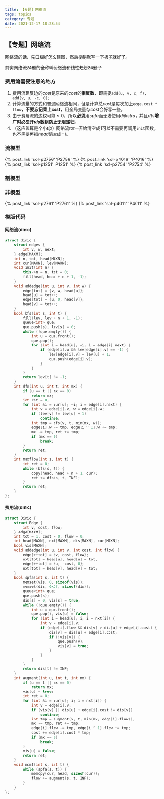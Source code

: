 ```yaml
---
title: 【专题】网络流
tags: topics
category: 专题
date: 2021-12-17 18:28:54
---
```


## 【专题】网络流

网络流的话，先口糊好怎么建图，然后~~复制~~默写一下板子就好了。

~~其实网络流24题的全称叫网络流和线性规划24题？~~


### 费用流需要注意的地方

1. 费用流建反边的$cost$是原来的$cost$的**相反数**，即需要`add(u, v, c, f), add(v, u, -c, 0);`
2. 计算流量的方式和普通网络流相同，但是计算总$cost$是每次加上`edge.cost * flow`，**不要忘记乘上$cost$**，用全局变量存$cost$会好写一些。
3. 由于费用流的边权可能$\le 0$，所以**必须**用$spfa$而无法使用$dijkstra$，并且$dfs$**增广时必须开$vis$数组防止无限递归**。
4. （这应该算是个小$tip$）网络流$tot$一开始清空成$1$可以不需要再调用`init`函数，也不需要再把$head$清空成$-1$。

### 流模型
{% post_link 'sol-p2756' 'P2756' %}
{% post_link 'sol-p4016' 'P4016' %}
{% post_link 'sol-p1251' 'P1251' %}
{% post_link 'sol-p2754' 'P2754' %}

### 割模型

### 非模型
{% post_link 'sol-p2761' 'P2761' %}
{% post_link 'sol-p4011' 'P4011' %}

### 模版代码

#### 网络流(dinic)

```cpp
struct dinic {
    struct edges {
        int v, w, next;
    } edge[MAXM];
    int n, tot, head[MAXN];
    int cur[MAXN], lev[MAXN];
    void init(int n) {
        this->n = n, tot = 0;
        fill(head, head + n + 1, -1);
    }
    void addedge(int u, int v, int w) {
        edge[tot] = {v, w, head[u]};
        head[u] = tot++;
        edge[tot] = {u, 0, head[v]};
        head[v] = tot++;
    }
    bool bfs(int s, int t) {
        fill(lev, lev + n + 1, -1);
        queue<int> que;
        que.push(s), lev[s] = 0;
        while (!que.empty()) {
            int u = que.front();
            que.pop();
            for (int i = head[u]; ~i; i = edge[i].next) {
                if (edge[i].w && lev[edge[i].v] == -1) {
                    lev[edge[i].v] = lev[u] + 1;
                    que.push(edge[i].v);
                }
            }
        }
        return lev[t] != -1;
    }
    int dfs(int u, int t, int mx) {
        if (u == t || mx == 0)
            return mx;
        int ret = 0;
        for (int &i = cur[u]; ~i; i = edge[i].next) {
            int v = edge[i].v, w = edge[i].w;
            if (lev[v] != lev[u] + 1)
                continue;
            int tmp = dfs(v, t, min(mx, w));
            edge[i].w -= tmp, edge[i ^ 1].w += tmp;
            mx -= tmp, ret += tmp;
            if (mx == 0)
                break;
        }
        return ret;
    }
    int maxflow(int s, int t) {
        int ret = 0;
        while (bfs(s, t)) {
            copy(head, head + n + 1, cur);
            ret += dfs(s, t, INF);
        }
        return ret;
    }
};
```

#### 费用流(dinic)

```cpp
struct Dinic {
    struct Edge {
        int v, cost, flow;
    } edge[MAXM];
    int tot = 1, cost = 0, flow = 0;
    int head[MAXN], nxt[MAXM], dis[MAXN], cur[MAXN];
    bool vis[MAXN];
    void addedge(int u, int v, int cost, int flow) {
        edge[++tot] = {v, cost, flow};
        nxt[tot] = head[u], head[u] = tot;
        edge[++tot] = {u, -cost, 0};
        nxt[tot] = head[v], head[v] = tot;
    }
    bool spfa(int s, int t) {
        memset(vis, 0, sizeof(vis));
        memset(dis, 0x3f, sizeof(dis));
        queue<int> que;
        que.push(s);
        dis[s] = 0, vis[s] = true;
        while (!que.empty()) {
            int u = que.front();
            que.pop(), vis[u] = false;
            for (int i = head[u]; i; i = nxt[i]) {
                int v = edge[i].v;
                if (edge[i].flow && dis[v] > dis[u] + edge[i].cost) {
                    dis[v] = dis[u] + edge[i].cost;
                    if (!vis[v]) {
                        que.push(v);
                        vis[v] = true;
                    }
                }
            }
        }
        return dis[t] != INF;
    }
    int augment(int u, int t, int mx) {
        if (u == t || mx == 0)
            return mx;
        vis[u] = true;
        int ret = 0;
        for (int &i = cur[u]; i; i = nxt[i]) {
            int v = edge[i].v;
            if (vis[v] || dis[u] + edge[i].cost != dis[v])
                continue;
            int tmp = augment(v, t, min(mx, edge[i].flow));
            mx -= tmp, ret += tmp;
            edge[i].flow -= tmp, edge[i ^ 1].flow += tmp;
            cost += edge[i].cost * tmp;
            if (mx == 0)
                break;
        }
        vis[u] = false;
        return ret;
    }
    void mcmf(int s, int t) {
        while (spfa(s, t)) {
            memcpy(cur, head, sizeof(cur));
            flow += augment(s, t, INF);
        }
    }
};
```